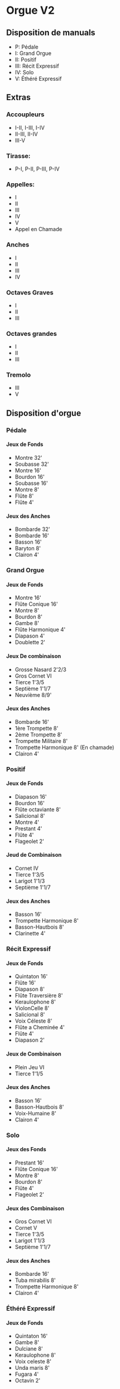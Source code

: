 # Orgue V2

## Disposition de manuals

* P:   Pédale
* I:   Grand Orgue
* II:  Positif
* III: Récit Expressif
* IV:  Solo
* V:   Éthéré Expressif

## Extras

### Accoupleurs

* I-II, I-III, I-IV
* II-III, II-IV
* III-V

### Tirasse:

* P-I, P-II, P-III, P-IV

### Appelles:

* I
* II
* III
* IV
* V
* Appel en Chamade

### Anches

* I
* II
* III
* IV

### Octaves Graves

* I
* II
* III

### Octaves grandes

* I
* II
* III

### Tremolo

* III
* V

## Disposition d'orgue

### Pédale

#### Jeux de Fonds
* Montre 32'
* Soubasse 32'
* Montre 16'
* Bourdon 16'
* Soubasse 16'
* Montre 8'
* Flûte 8'
* Flûte 4'

#### Jeux des Anches
* Bombarde 32'
* Bombarde 16'
* Basson 16'
* Baryton 8'
* Clairon 4'

### Grand Orgue

#### Jeux de Fonds
* Montre 16'
* Flûte Conique 16'
* Montre 8'
* Bourdon 8'
* Gambe 8'
* Flûte Harmonique 4'
* Diapason 4'
* Doublette 2'

#### Jeux De combinaison 
* Grosse Nasard 2'2/3
* Gros Cornet VI
* Tierce 1'3/5
* Septième 1'1/7
* Neuvième 8/9'

#### Jeux des Anches
* Bombarde 16'
* 1ère Trompette 8'
* 2ème Trompette 8'
* Trompette Militaire 8' 
* Trompette Harmonique 8' (En chamade)
* Clairon 4'


### Positif

#### Jeux de Fonds
* Diapason 16'
* Bourdon 16'
* Flûte octaviante 8'
* Salicional 8'
* Montre 4'
* Prestant 4'
* Flûte 4'
* Flageolet 2'

#### Jeud de Combinaison 
* Cornet IV
* Tierce 1'3/5 
* Larigot 1'1/3
* Septième 1'1/7

#### Jeux des Anches
* Basson 16'
* Trompette Harmonique 8'
* Basson-Hautbois 8'
* Clarinette 4'

### Récit Expressif

#### Jeux de Fonds
* Quintaton 16'
* Flûte 16'
* Diapason 8'
* Flûte Traversière 8'
* Keraulophone 8'
* ViolonCelle 8'
* Salicional 8'
* Voix Céleste 8'
* Flûte a Cheminée 4'
* Flûte 4'
* Diapason 2'

#### Jeux de Combinaison
* Plein Jeu VI
* Tierce 1'1/5

#### Jeux des Anches
* Basson 16'
* Basson-Hautbois 8'
* Voix-Humaine 8'
* Clairon 4'

### Solo

#### Jeux des Fonds
* Prestant 16'
* Flûte Conique 16'
* Montre 8'
* Bourdon 8'
* Flûte 4'
* Flageolet 2'


#### Jeux des Combinaison
* Gros Cornet VI
* Cornet V
* Tierce 1'3/5
* Larigot 1'1/3
* Septième 1'1/7


#### Jeux des Anches
* Bombarde 16'
* Tuba mirabilis 8'
* Trompette Harmonique 8'
* Clairon 4'

### Éthéré Expressif

#### Jeux de Fonds
* Quintaton 16' 
* Gambe 8'
* Dulciane 8'
* Keraulophone 8'
* Voix celeste 8'
* Unda maris 8'
* Fugara 4'
* Octavin 2'
